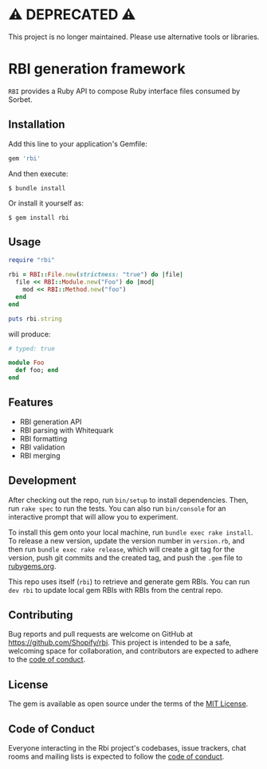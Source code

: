 # ⚠️ DEPRECATED ⚠️

This project is no longer maintained. Please use alternative tools or libraries.

# RBI generation framework

`RBI` provides a Ruby API to compose Ruby interface files consumed by Sorbet.

## Installation

Add this line to your application's Gemfile:

```ruby
gem 'rbi'
```

And then execute:

    $ bundle install

Or install it yourself as:

    $ gem install rbi

## Usage

```rb
require "rbi"

rbi = RBI::File.new(strictness: "true") do |file|
  file << RBI::Module.new("Foo") do |mod|
    mod << RBI::Method.new("foo")
  end
end

puts rbi.string
```

will produce:

```rb
# typed: true

module Foo
  def foo; end
end
```

## Features

* RBI generation API
* RBI parsing with Whitequark
* RBI formatting
* RBI validation
* RBI merging

## Development

After checking out the repo, run `bin/setup` to install dependencies. Then, run `rake spec` to run the tests. You can also run `bin/console` for an interactive prompt that will allow you to experiment.

To install this gem onto your local machine, run `bundle exec rake install`. To release a new version, update the version number in `version.rb`, and then run `bundle exec rake release`, which will create a git tag for the version, push git commits and the created tag, and push the `.gem` file to [rubygems.org](https://rubygems.org).

This repo uses itself (`rbi`) to retrieve and generate gem RBIs. You can run `dev rbi` to update local gem RBIs with RBIs from the central repo.

## Contributing

Bug reports and pull requests are welcome on GitHub at https://github.com/Shopify/rbi. This project is intended to be a safe, welcoming space for collaboration, and contributors are expected to adhere to the [code of conduct](https://github.com/Shopify/rbi/blob/master/CODE_OF_CONDUCT.md).

## License

The gem is available as open source under the terms of the [MIT License](https://opensource.org/licenses/MIT).

## Code of Conduct

Everyone interacting in the Rbi project's codebases, issue trackers, chat rooms and mailing lists is expected to follow the [code of conduct](https://github.com/[USERNAME]/rbi/blob/master/CODE_OF_CONDUCT.md).
